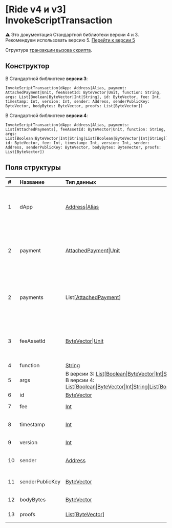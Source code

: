 # [Ride v4 и v3] InvokeScriptTransaction

:warning: Это документация Стандартной библиотеки версии 4 и 3. Рекомендуем использовать версию 5. [Перейти к&nbsp;версии&nbsp;5](/ru/ride/structures/transaction-structures/invoke-script-transaction)

Структура [транзакции вызова скрипта](/ru/blockchain/transaction-type/invoke-script-transaction).

## Конструктор

В Стандартной библиотеке **версии 3**:

```ride
InvokeScriptTransaction(dApp: Address|Alias, payment: AttachedPayment|Unit, feeAssetId: ByteVector|Unit, function: String, args: List[Boolean|ByteVector|Int|String], id: ByteVector, fee: Int, timestamp: Int, version: Int, sender: Address, senderPublicKey: ByteVector, bodyBytes: ByteVector, proofs: List[ByteVector])
```

В Стандартной библиотеке **версии 4**:

```ride
InvokeScriptTransaction(dApp: Address|Alias, payments: List[AttachedPayments], feeAssetId: ByteVector|Unit, function: String, args: List[Boolean|ByteVector|Int|String|List[Boolean|ByteVector|Int|String]], id: ByteVector, fee: Int, timestamp: Int, version: Int, sender: Address, senderPublicKey: ByteVector, bodyBytes: ByteVector, proofs: List[ByteVector])
```

## Поля структуры

| # | Название | Тип данных | Описание |
| :--- | :--- | :--- | :--- |
| 1 | dApp | [Address](/ru/ride/v4/structures/common-structures/address)&#124;[Alias](/ru/ride/v4/structures/common-structures/alias) | [Адрес](/ru/blockchain/account/address) или [псевдоним](/ru/blockchain/account/alias) [аккаунта](/ru/blockchain/account/), который вызывает функцию |
| 2 | payment | [AttachedPayment](/ru/ride/v4/structures/common-structures/attached-payment)&#124;[Unit](/ru/ride/v4/data-types/unit) | Приложенный платеж.<br>:warning: Поле удалено в Стандартной библиотеке версии 4 |
| 2 | payments | List[[AttachedPayment](/ru/ride/v4/structures/common-structures/attached-payment)] | Приложенные платежи.<br>Поле добавлено в Стандартной библиотеке версии 4 |
| 3 | feeAssetId | [ByteVector](/ru/ride/v4/data-types/byte-vector)&#124;[Unit](/ru/ride/v4/data-types/unit) | [Токен](/ru/blockchain/token/) комиссии. В настоящее время им может быть только [WAVES](/ru/blockchain/token/waves) |
| 4 | function | [String](/ru/ride/v4/data-types/string) | Имя [функции](/ru/ride/functions/) |
| 5 | args | В версии 3: [List](/ru/ride/v4/data-types/list)[[Boolean](/ru/ride/v4/data-types/boolean)&#124;[ByteVector](/ru/ride/v4/data-types/byte-vector)&#124;[Int](/ru/ride/v4/data-types/int)&#124;[String](/ru/ride/v4/data-types/string)]<br>В версии 4: [List](/ru/ride/v4/data-types/list)[[Boolean](/ru/ride/v4/data-types/boolean)&#124;[ByteVector](/ru/ride/v4/data-types/byte-vector)&#124;[Int](/ru/ride/v4/data-types/int)&#124;[String](/ru/ride/v4/data-types/string)&#124;[List](/ru/ride/v4/data-types/list)[[Boolean](/ru/ride/v4/data-types/boolean)&#124;[ByteVector](/ru/ride/v4/data-types/byte-vector)&#124;[Int](/ru/ride/v4/data-types/int)&#124;[String](/ru/ride/v4/data-types/string)]]  | Параметры[ функции](/ru/ride/functions/) |
| 6 | id | [ByteVector](/ru/ride/v4/data-types/byte-vector) | ID транзакции |
| 7 | fee | [Int](/ru/ride/v4/data-types/int) | [Комиссия за транзакцию](/ru/blockchain/transaction/transaction-fee) |
| 8 | timestamp | [Int](/ru/ride/v4/data-types/int) | Временная метка транзакции |
| 9 | version | [Int](/ru/ride/v4/data-types/int) | Версия транзакции |
| 10 | sender | [Address](/ru/ride/v4/structures/common-structures/address) | [Адрес](/ru/blockchain/account/address) отправителя транзакции |
| 11 | senderPublicKey | [ByteVector](/ru/ride/v4/data-types/byte-vector) | Открытый ключ отправителя транзакции |
| 12 | bodyBytes | [ByteVector](/ru/ride/v4/data-types/byte-vector) | Байты тела транзакции |
| 13 | proofs | [List](/ru/ride/v4/data-types/list)[[ByteVector](/ru/ride/v4/data-types/byte-vector)] | Список [подтверждений](/ru/blockchain/transaction/transaction-proof) |
